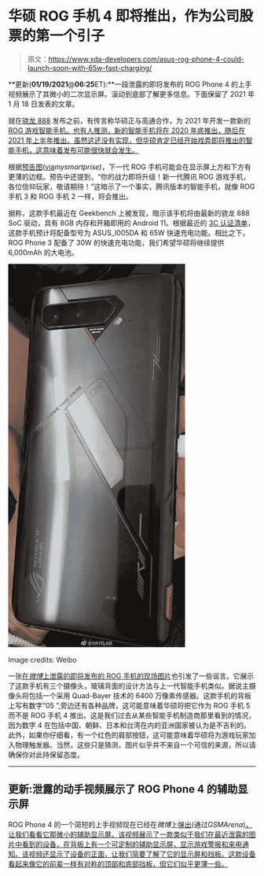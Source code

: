 # 华硕 ROG 手机 4 即将推出，作为公司股票的第一个引子

> 原文：<https://www.xda-developers.com/asus-rog-phone-4-could-launch-soon-with-65w-fast-charging/>

**更新(****01/19/2021****@****06:25****ET):**一段泄露的即将发布的 ROG Phone 4 的上手视频展示了其微小的二次显示屏。滚动到底部了解更多信息。下面保留了 2021 年 1 月 18 日发表的文章。

就在[骁龙 888](https://www.xda-developers.com/tag/qualcomm-snapdragon-888/) 发布之前，有传言称华硕正与高通合作，为 2021 年开发一款新的 [ROG 游戏智能手机。也有人推测，新的智能手机将在 2020 年底推出，随后在 2021 年上半年推出。虽然这还没有实现，但华硕肯定已经开始戏弄即将推出的智能手机，这意味着发布可能很快就会发生。](https://www.xda-developers.com/qualcomm-asus-gaming-smartphone-snapdragon-875/)

根据[预告图](https://m.weibo.cn/detail/4593005794689231)([via](https://www.mysmartprice.com/gear/asus-rog-phone-4-first-teaser-shows-nearly-bezel-less-display-dedicated-gaming-features/)*mysmartprise)*，下一代 ROG 手机可能会在显示屏上方和下方有更薄的边框。预告中还提到，“你的战力即将升级！新一代腾讯 ROG 游戏手机，各位信仰玩家，敬请期待！”这暗示了一个事实，腾讯版本的智能手机，就像 ROG 手机 3 和 ROG 手机 2 一样，将会推出。

据称，这款手机最近在 Geekbench 上被发现，暗示该手机将由最新的骁龙 888 SoC 驱动，具有 8GB 内存和开箱即用的 Android 11。根据最近的 [3C 认证清单](https://www.mysmartprice.com/gear/asus-rog-phone-4-confirmed-sport-65w-fast-charging-support-3c-certification-reveals/)，这款手机预计将配备型号为 ASUS_I005DA 和 65W 快速充电功能。相比之下，ROG Phone 3 配备了 30W 的快速充电功能，我们希望华硕将继续提供 6,000mAh 的大电池。

 <picture>![ASUS ROG Phone 4 leaked image](img/899940b0650a38c4b0889ec95a049cee.png)</picture> 

Image credits: Weibo

一张[在*微博*上泄露的即将发布的 ROG 手机的现场图片](https://www.mysmartprice.com/gear/asus-rog-phone-4-5-live-image-leaked-online/)也引发了一些谣言。它展示了这款手机有三个摄像头，玻璃背面的设计方法与上一代智能手机类似。据说主摄像头将包括一个采用 Quad-Bayer 技术的 6400 万像素传感器。这款手机的背板上写有数字“05 ”,旁边还有各种品牌，这可能意味着华硕将把它作为 ROG 手机 5 而不是 ROG 手机 4 推出。这是我们过去从某些智能手机制造商那里看到的情况，因为数字 4 在包括中国、朝鲜、日本和台湾在内的亚洲国家被认为是不吉利的。此外，如果你仔细看，有一个红色的肩部按钮，这可能意味着华硕将为游戏玩家加入物理触发器。当然，这些只是猜测，图片似乎并不来自一个可信的来源，所以请确保你对此持保留态度。

* * *

## 更新:泄露的动手视频展示了 ROG Phone 4 的辅助显示屏

ROG Phone 4 的一个简短的上手视频现在已经在*微博*上[弹出](https://m.weibo.cn/detail/4595084580095970)(通过*GSMArena*[)，让我们看看它那微小的辅助显示屏。该视频展示了一款类似于我们在最近泄露的图片中看到的设备，在背板上有一个可定制的辅助显示屏，显示游戏警报和来电通知。该视频还显示了设备的正面，让我们简要了解了它的显示屏和挡板。这款设备看起来像它的前辈一样有对称的顶部和底部挡板，但它们似乎更薄一些。](https://www.gsmarena.com/asus_rog_phone_5_breaks_cover_in_video-news-47279.php)